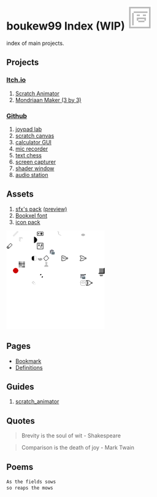 # boukew99 Index (WIP) ![icon](icon.png)
index of main projects. 

## Projects

### [Itch.io](https://howyoudoing.itch.io/)
1. [Scratch Animator](https://howyoudoing.itch.io/scratch-animator)
2. [Mondriaan Maker (3 by 3)](https://howyoudoing.itch.io/mondriaan-maker)

### [Github](https://github.com/boukew99)
1. [joypad lab](https://github.com/boukew99/joypad_lab)
2. [scratch canvas](https://github.com/boukew99/scratch_canvas)
3. [calculator GUI](https://github.com/boukew99/gui_calculator)
4. [mic recorder](https://github.com/boukew99/mic_recorder)
5. [text chess](https://github.com/boukew99/text_chess)
6. [screen capturer](https://github.com/boukew99/screen_capture)
7. [shader window](https://github.com/boukew99/shader_window)
8. [audio station](https://github.com/boukew99/audio_station)

## Assets
1. [sfx's pack](sound_pack/sound.zip) [(preview)](sound_pack/pack.ogg)
2. [Bookxel font](bookxel.ttf)
3. [icon pack](icon_pack/icon.zip)

![icon pack](icon_pack/pack.png)

## Pages
* [Bookmark](bookmark.md)
* [Definitions](definitions.md)

## Guides
1. [scratch_animator](guide/scratch_animator.md)

## Quotes
> Brevity is the soul of wit - Shakespeare

> Comparison is the death of joy - Mark Twain

## Poems

```
As the fields sows
so reaps the mows
```
